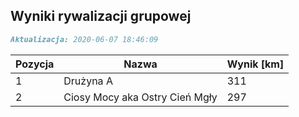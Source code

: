 ## Wyniki rywalizacji grupowej

```markdown
Aktualizacja: 2020-06-07 18:46:09
```

Pozycja | Nazwa | Wynik [km] |
------------ | -------------  | -------------
 1 |Drużyna A | 311 
 2 |Ciosy Mocy aka Ostry Cień Mgły | 297